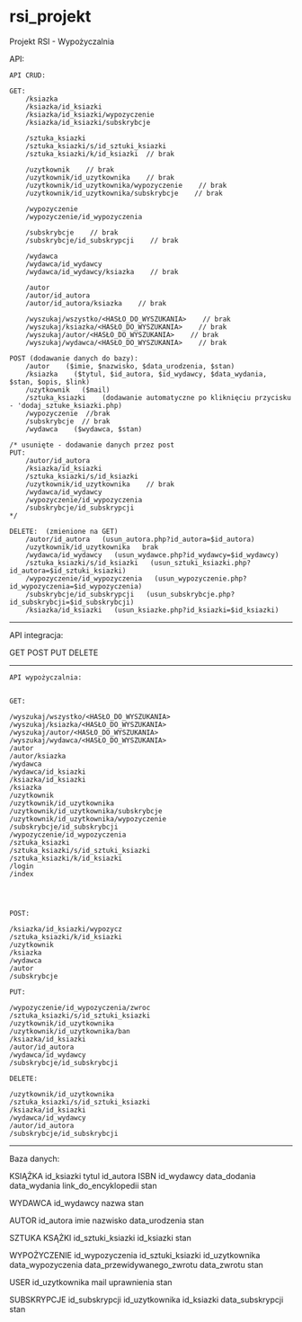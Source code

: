 # rsi_projekt
Projekt RSI - Wypożyczalnia


API:




	API CRUD:
	
	GET:
		/ksiazka
		/ksiazka/id_ksiazki
		/ksiazka/id_ksiazki/wypozyczenie
		/ksiazka/id_ksiazki/subskrybcje
		
		/sztuka_ksiazki
		/sztuka_ksiazki/s/id_sztuki_ksiazki
		/sztuka_ksiazki/k/id_ksiazki  // brak
		
		/uzytkownik    // brak
		/uzytkownik/id_uzytkownika    // brak
		/uzytkownik/id_uzytkownika/wypozyczenie    // brak
		/uzytkownik/id_uzytkownika/subskrybcje    // brak
		
		/wypozyczenie
		/wypozyczenie/id_wypozyczenia
		
		/subskrybcje    // brak
		/subskrybcje/id_subskrypcji    // brak
		
		/wydawca
		/wydawca/id_wydawcy
		/wydawca/id_wydawcy/ksiazka    // brak
		
		/autor
		/autor/id_autora
		/autor/id_autora/ksiazka    // brak
		
		/wyszukaj/wszystko/<HASŁO_DO_WYSZUKANIA>    // brak
		/wyszukaj/ksiazka/<HASŁO_DO_WYSZUKANIA>    // brak
		/wyszukaj/autor/<HASŁO_DO_WYSZUKANIA>    // brak
		/wyszukaj/wydawca/<HASŁO_DO_WYSZUKANIA>    // brak
		
	POST (dodawanie danych do bazy):
		/autor    ($imie, $nazwisko, $data_urodzenia, $stan)
		/ksiazka    ($tytul, $id_autora, $id_wydawcy, $data_wydania, $stan, $opis, $link)
		/uzytkownik   ($mail)
		/sztuka_ksiazki    (dodawanie automatyczne po kliknięciu przycisku - 'dodaj_sztuke_ksiazki.php)
		/wypozyczenie  //brak
		/subskrybcje  // brak
		/wydawca    ($wydawca, $stan)
		
	/* usunięte - dodawanie danych przez post 
	PUT:
		/autor/id_autora
		/ksiazka/id_ksiazki
		/sztuka_ksiazki/s/id_ksiazki
		/uzytkownik/id_uzytkownika    // brak
		/wydawca/id_wydawcy
		/wypozyczenie/id_wypozyczenia
		/subskrybcje/id_subskrypcji
	*/
	
	DELETE:  (zmienione na GET)
		/autor/id_autora   (usun_autora.php?id_autora=$id_autora)
		/uzytkownik/id_uzytkownika   brak
		/wydawca/id_wydawcy   (usun_wydawce.php?id_wydawcy=$id_wydawcy)
		/sztuka_ksiazki/s/id_ksiazki   (usun_sztuki_ksiazki.php?id_autora=$id_sztuki_ksiazki)
		/wypozyczenie/id_wypozyczenia   (usun_wypozyczenie.php?id_wypozyczenia=$id_wypozyczenia)
		/subskrybcje/id_subskrypcji   (usun_subskrybcje.php?id_subskrybcji=$id_subskrybcji)
		/ksiazka/id_ksiazki   (usun_ksiazke.php?id_ksiazki=$id_ksiazki)
  __________________________________________________________

API integracja:

  GET
  POST
  PUT
  DELETE
____________________________________________________________

	
	API wypożyczalnia:


	GET:
	
	/wyszukaj/wszystko/<HASŁO_DO_WYSZUKANIA>
	/wyszukaj/ksiazka/<HASŁO_DO_WYSZUKANIA>
	/wyszukaj/autor/<HASŁO_DO_WYSZUKANIA>
	/wyszukaj/wydawca/<HASŁO_DO_WYSZUKANIA>
	/autor
	/autor/ksiazka
	/wydawca
	/wydawca/id_ksiazki
	/ksiazka/id_ksiazki
	/ksiazka
	/uzytkownik
	/uzytkownik/id_uzytkownika
	/uzytkownik/id_uzytkownika/subskrybcje
	/uzytkownik/id_uzytkownika/wypozyczenie
	/subskrybcje/id_subskrybcji
	/wypozyczenie/id_wypozyczenia
	/sztuka_ksiazki
	/sztuka_ksiazki/s/id_sztuki_ksiazki
	/sztuka_ksiazki/k/id_ksiazki
	/login
	/index
	
	
	
	
	POST:
	
	/ksiazka/id_ksiazki/wypozycz
	/sztuka_ksiazki/k/id_ksiazki
	/uzytkownik
	/ksiazka
	/wydawca
	/autor
	/subskrybcje
	
	PUT:
	
	/wypozyczenie/id_wypozyczenia/zwroc
	/sztuka_ksiazki/s/id_sztuki_ksiazki
	/uzytkownik/id_uzytkownika
	/uzytkownik/id_uzytkownika/ban
	/ksiazka/id_ksiazki
	/autor/id_autora
	/wydawca/id_wydawcy
	/subskrybcje/id_subskrybcji
	
	DELETE:
	
	/uzytkownik/id_uzytkownika
	/sztuka_ksiazki/s/id_sztuki_ksiazki
	/ksiazka/id_ksiazki
	/wydawca/id_wydawcy
	/autor/id_autora
	/subskrybcje/id_subskrybcji
_________________________________________________________________

Baza danych:

KSIĄŻKA
id_ksiazki
tytul
id_autora
ISBN
id_wydawcy
data_dodania
data_wydania
link_do_encyklopedii
stan

WYDAWCA
id_wydawcy
nazwa
stan

AUTOR
id_autora
imie
nazwisko
data_urodzenia
stan

SZTUKA KSĄŻKI
id_sztuki_ksiazki
id_ksiazki
stan

WYPOŻYCZENIE
id_wypozyczenia
id_sztuki_ksiazki
id_uzytkownika
data_wypozyczenia
data_przewidywanego_zwrotu
data_zwrotu
stan

USER
id_uzytkownika
mail
uprawnienia
stan

SUBSKRYPCJE
id_subskrypcji
id_uzytkownika
id_ksiazki
data_subskrypcji
stan
